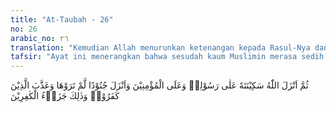 ```yaml
---
title: "At-Taubah - 26"
no: 26
arabic_no: ٢٦
translation: "Kemudian Allah menurunkan ketenangan kepada Rasul-Nya dan kepada orang-orang yang beriman, dan Dia menurunkan bala tentara (para malaikat) yang tidak terlihat olehmu, dan Dia menimpakan azab kepada orang-orang kafir. Itulah balasan bagi orang-orang kafir."
tafsir: "Ayat ini menerangkan bahwa sesudah kaum Muslimin merasa sedih dan duka cita akibat kekalahan dalam Perang Hunain, maka Allah menurunkan pertolongan kepada mereka berupa kemantapan hati dan mendatangkan bala bantuan yang tidak dapat mereka lihat. Bala bantuan itu terdiri dari malaikat-malaikat. Perasaan sedih dan duka cita bagi kaum Muslimin berubah menjadi tenang, berani, dan semangat maju ke depan. Akhirnya orang-orang kafir menderita kekalahan, dibunuh, ditawan dan hartanya menjadi rampasan. Kekalahan itu adalah merupakan azab bagi mereka dan itulah balasan atas kekafiran mereka dan balasan atas permusuhan mereka terhadap kaum Muslimin.\n\nFirman Allah swt:\n\nPerangilah mereka, niscaya Allah akan menyiksa mereka dengan (perantaraan) tangan-tanganmu dan Dia akan menghinakan mereka dan menolongmu (dengan kemenangan) atas mereka. (at-Taubah/9: 14)"
---
```

ثُمَّ اَنْزَلَ اللّٰهُ سَكِيْنَتَهٗ عَلٰى رَسُوْلِهٖ وَعَلَى الْمُؤْمِنِيْنَ وَاَنْزَلَ جُنُوْدًا لَّمْ تَرَوْهَا وَعَذَّبَ الَّذِيْنَ كَفَرُوْاۗ وَذٰلِكَ جَزَاۤءُ الْكٰفِرِيْنَ 